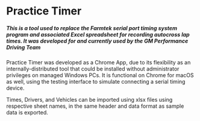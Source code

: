# Practice Timer
##### This is a tool used to replace the Farmtek serial port timing system program and associated Excel spreadsheet for recording autocross lap times. It was developed for and currently used by the GM Performance Driving Team

Practice Timer was developed as a Chrome App, due to its flexibility as an internally-distributed tool that could be installed without administrator privileges on managed Windows PCs. It is functional on Chrome for macOS as well, using the testing interface to simulate connecting a serial timing device.

Times, Drivers, and Vehicles can be imported using xlsx files using respective sheet names, in the same header and data format as sample data is exported.
